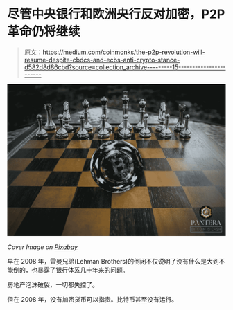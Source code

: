 # 尽管中央银行和欧洲央行反对加密，P2P 革命仍将继续

> 原文：<https://medium.com/coinmonks/the-p2p-revolution-will-resume-despite-cbdcs-and-ecbs-anti-crypto-stance-d582d8d86cbd?source=collection_archive---------15----------------------->

![](img/9ee496a23fefa744df14d4c5eaadd325.png)

*Cover Image on* [*Pixabay*](https://pixabay.com/photos/cryptocurrency-concept-chess-3412233/)

早在 2008 年，雷曼兄弟(Lehman Brothers)的倒闭不仅说明了没有什么是大到不能倒的，也暴露了银行体系几十年来的问题。

房地产泡沫破裂，一切都失控了。

但在 2008 年，没有加密货币可以指责。比特币甚至没有运行。